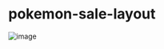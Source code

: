 # pokemon-sale-layout
![image](https://github.com/DevThiagoOliveira/pokemon-sale-layout/assets/65518533/e3e05518-a1f5-489b-b348-c69f773386fc)
